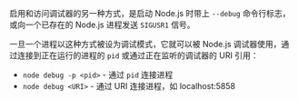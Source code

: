 
启用和访问调试器的另一种方式，是启动 Node.js 时带上 `--debug` 命令行标志，或向一个已存在的 Node.js 进程发送 `SIGUSR1` 信号。

一旦一个进程以这种方式被设为调试模式，它就可以被 Node.js 调试器使用，通过连接到正在运行的进程的 `pid` 或通过正在监听的调试器的 URI 引用：

* `node debug -p <pid>` - 通过 `pid` 连接进程
* `node debug <URI>` - 通过 URI 连接进程，如 localhost:5858

